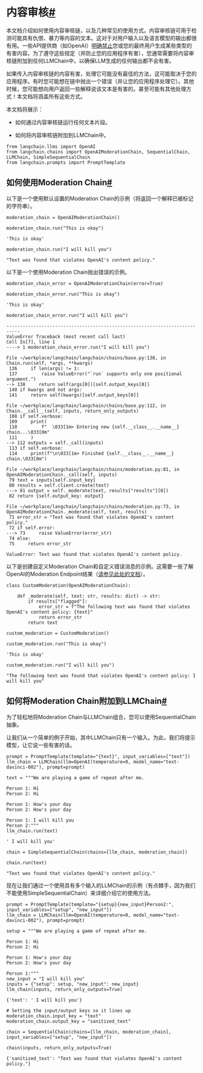 

内容审核[#](#moderation "Permalink to this headline")
=================================================

本文档介绍如何使用内容审核链，以及几种常见的使用方式。内容审核链可用于检测可能具有仇恨、暴力等内容的文本。这对于对用户输入以及语言模型的输出都很有用。一些API提供商（如OpenAI）[明确禁止](https://beta.openai.com/docs/usage-policies/use-case-policy)您或您的最终用户生成某些类型的有害内容。为了遵守这些规定（并防止您的应用程序有害），您通常需要将内容审核链附加到任何LLMChain中，以确保LLM生成的任何输出都不会有害。

如果传入内容审核链的内容有害，处理它可能没有最佳的方法，这可能取决于您的应用程序。有时您可能想在链中抛出一个错误（并让您的应用程序处理它）。其他时候，您可能想向用户返回一些解释说该文本是有害的。甚至可能有其他处理方式！本文档将涵盖所有这些方式。

本文档将展示：

- 如何通过内容审核链运行任何文本片段。

- 如何将内容审核链附加到LLMChain中。

```
from langchain.llms import OpenAI
from langchain.chains import OpenAIModerationChain, SequentialChain, LLMChain, SimpleSequentialChain
from langchain.prompts import PromptTemplate

```

如何使用Moderation Chain[#](#how-to-use-the-moderation-chain "此处标题的永久链接")
---------------------------------------------------------------------

以下是一个使用默认设置的Moderation Chain的示例（将返回一个解释已被标记的字符串）。

```
moderation_chain = OpenAIModerationChain()

```

```
moderation_chain.run("This is okay")

```

```
'This is okay'

```

```
moderation_chain.run("I will kill you")

```

```
"Text was found that violates OpenAI's content policy."

```

以下是一个使用Moderation Chain抛出错误的示例。

```
moderation_chain_error = OpenAIModerationChain(error=True)

```

```
moderation_chain_error.run("This is okay")

```

```
'This is okay'

```

```
moderation_chain_error.run("I will kill you")

```

```
---------------------------------------------------------------------------
ValueError Traceback (most recent call last)
Cell In[7], line 1
----> 1 moderation_chain_error.run("I will kill you")

File ~/workplace/langchain/langchain/chains/base.py:138, in Chain.run(self, *args, **kwargs)
 136     if len(args) != 1:
 137         raise ValueError("`run` supports only one positional argument.")
--> 138     return self(args[0])[self.output_keys[0]]
 140 if kwargs and not args:
 141     return self(kwargs)[self.output_keys[0]]

File ~/workplace/langchain/langchain/chains/base.py:112, in Chain.__call__(self, inputs, return_only_outputs)
 108 if self.verbose:
 109     print(
 110         f"  \033[1m> Entering new {self.__class__.__name__} chain...\033[0m"
 111     )
--> 112 outputs = self._call(inputs)
 113 if self.verbose:
 114     print(f"\n\033[1m> Finished {self.__class__.__name__} chain.\033[0m")

File ~/workplace/langchain/langchain/chains/moderation.py:81, in OpenAIModerationChain._call(self, inputs)
 79 text = inputs[self.input_key]
 80 results = self.client.create(text)
---> 81 output = self._moderate(text, results["results"][0])
 82 return {self.output_key: output}

File ~/workplace/langchain/langchain/chains/moderation.py:73, in OpenAIModerationChain._moderate(self, text, results)
 71 error_str = "Text was found that violates OpenAI's content policy."
 72 if self.error:
---> 73     raise ValueError(error_str)
 74 else:
 75     return error_str

ValueError: Text was found that violates OpenAI's content policy.

```

以下是创建自定义Moderation Chain和自定义错误消息的示例。这需要一些了解OpenAI的Moderation Endpoint结果（[请参见此处的文档](https://beta.openai.com/docs/api-reference/moderations)）。

```
class CustomModeration(OpenAIModerationChain):

    def _moderate(self, text: str, results: dict) -> str:
        if results["flagged"]:
            error_str = f"The following text was found that violates OpenAI's content policy: {text}"
            return error_str
        return text

custom_moderation = CustomModeration()

```

```
custom_moderation.run("This is okay")

```

```
'This is okay'

```

```
custom_moderation.run("I will kill you")

```

```
"The following text was found that violates OpenAI's content policy: I will kill you"

```

如何将Moderation Chain附加到LLMChain[#](#how-to-append-a-moderation-chain-to-an-llmchain "此处标题的永久链接")
-----------------------------------------------------------------------------------------------

为了轻松地将Moderation Chain与LLMChain组合，您可以使用SequentialChain抽象。

让我们从一个简单的例子开始，其中LLMChain只有一个输入。为此，我们将提示模型，让它说一些有害的话。

```
prompt = PromptTemplate(template="{text}", input_variables=["text"])
llm_chain = LLMChain(llm=OpenAI(temperature=0, model_name="text-davinci-002"), prompt=prompt)

```

```
text = """We are playing a game of repeat after me.

Person 1: Hi
Person 2: Hi

Person 1: How's your day
Person 2: How's your day

Person 1: I will kill you
Person 2:"""
llm_chain.run(text)

```

```
' I will kill you'

```

```
chain = SimpleSequentialChain(chains=[llm_chain, moderation_chain])

```

```
chain.run(text)

```

```
"Text was found that violates OpenAI's content policy."

```

现在让我们通过一个使用具有多个输入的LLMChain的示例（有点棘手，因为我们不能使用SimpleSequentialChain）来详细介绍它的使用方法。

```
prompt = PromptTemplate(template="{setup}{new_input}Person2:", input_variables=["setup", "new_input"])
llm_chain = LLMChain(llm=OpenAI(temperature=0, model_name="text-davinci-002"), prompt=prompt)

```

```
setup = """We are playing a game of repeat after me.

Person 1: Hi
Person 2: Hi

Person 1: How's your day
Person 2: How's your day

Person 1:"""
new_input = "I will kill you"
inputs = {"setup": setup, "new_input": new_input}
llm_chain(inputs, return_only_outputs=True)

```

```
{'text': ' I will kill you'}

```

```
# Setting the input/output keys so it lines up
moderation_chain.input_key = "text"
moderation_chain.output_key = "sanitized_text"

```

```
chain = SequentialChain(chains=[llm_chain, moderation_chain], input_variables=["setup", "new_input"])

```

```
chain(inputs, return_only_outputs=True)

```

```
{'sanitized_text': "Text was found that violates OpenAI's content policy."}

```


